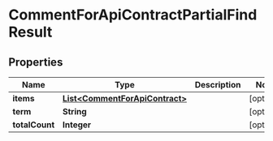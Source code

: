 

# CommentForApiContractPartialFindResult

## Properties

Name | Type | Description | Notes
------------ | ------------- | ------------- | -------------
**items** | [**List&lt;CommentForApiContract&gt;**](CommentForApiContract.md) |  |  [optional]
**term** | **String** |  |  [optional]
**totalCount** | **Integer** |  |  [optional]




